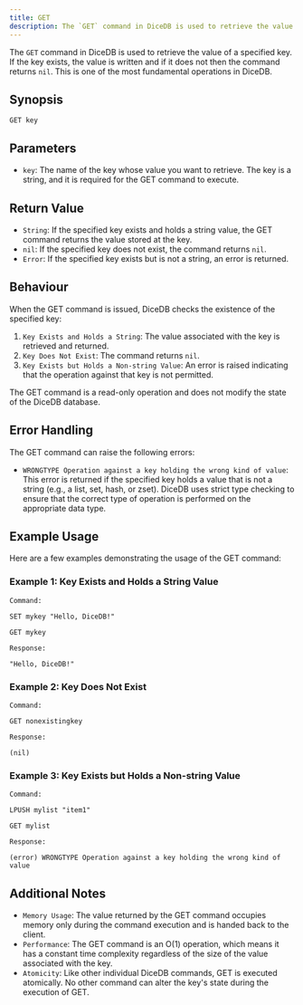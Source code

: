 ```yaml
---
title: GET
description: The `GET` command in DiceDB is used to retrieve the value of a specified key. If the key exists, the value is written and if it does not then the command returns `nil`. This is one of the most fundamental operations in DiceDB.
---
```


The `GET` command in DiceDB is used to retrieve the value of a specified key. If the key exists, the value is written and
if it does not then the command returns `nil`. This is one of the most fundamental operations in DiceDB.

## Synopsis

```
GET key
```

## Parameters

- `key`: The name of the key whose value you want to retrieve. The key is a string, and it is required for the GET command to execute.

## Return Value

- `String`: If the specified key exists and holds a string value, the GET command returns the value stored at the key.
- `nil`: If the specified key does not exist, the command returns `nil`.
- `Error`: If the specified key exists but is not a string, an error is returned.

## Behaviour

When the GET command is issued, DiceDB checks the existence of the specified key:

1. `Key Exists and Holds a String`: The value associated with the key is retrieved and returned.
1. `Key Does Not Exist`: The command returns `nil`.
1. `Key Exists but Holds a Non-string Value`: An error is raised indicating that the operation against that key is not permitted.

The GET command is a read-only operation and does not modify the state of the DiceDB database.

## Error Handling

The GET command can raise the following errors:

- `WRONGTYPE Operation against a key holding the wrong kind of value`: This error is returned if the specified key holds a value that is not a string (e.g., a list, set, hash, or zset). DiceDB uses strict type checking to ensure that the correct type of operation is performed on the appropriate data type.

## Example Usage

Here are a few examples demonstrating the usage of the GET command:

### Example 1: Key Exists and Holds a String Value

`Command:`

```
SET mykey "Hello, DiceDB!"
```

```
GET mykey
```

`Response:`

```
"Hello, DiceDB!"
```

### Example 2: Key Does Not Exist

`Command:`

```
GET nonexistingkey
```

`Response:`

```
(nil)
```

### Example 3: Key Exists but Holds a Non-string Value

`Command:`

```
LPUSH mylist "item1"
```

```
GET mylist
```

`Response:`

```
(error) WRONGTYPE Operation against a key holding the wrong kind of value
```

## Additional Notes

- `Memory Usage`: The value returned by the GET command occupies memory only during the command execution and is handed back to the client.
- `Performance`: The GET command is an O(1) operation, which means it has a constant time complexity regardless of the size of the value associated with the key.
- `Atomicity`: Like other individual DiceDB commands, GET is executed atomically. No other command can alter the key's state during the execution of GET.
